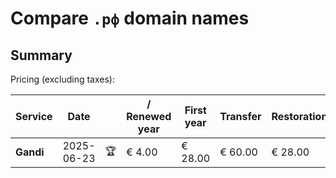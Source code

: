 # Compare `.рф` domain names

## Summary

Pricing (excluding taxes):

| Service | Date |  | / Renewed year | First year | Transfer | Restoration |
|--|--|--|--|--|--|--|
| **Gandi** | 2025-06-23 | 🏆 | € 4.00 | € 28.00 | € 60.00 | € 28.00 |
